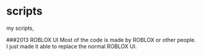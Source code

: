 # scripts
my scripts,

###2013 ROBLOX UI
Most of the code is made by ROBLOX or other people. I just made it able to replace the normal ROBLOX UI.
